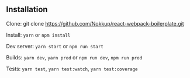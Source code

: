 ## Installation

Clone: git clone https://github.com/Nokkup/react-webpack-boilerplate.git

Install: ```yarn``` or ```npm install```

Dev server: ```yarn start``` or ```npm run start```

Builds: ```yarn dev```, ```yarn prod``` or ```npm run dev```, ```npm run prod```

Tests: ```yarn test```, ```yarn test:watch```, ```yarn test:coverage```